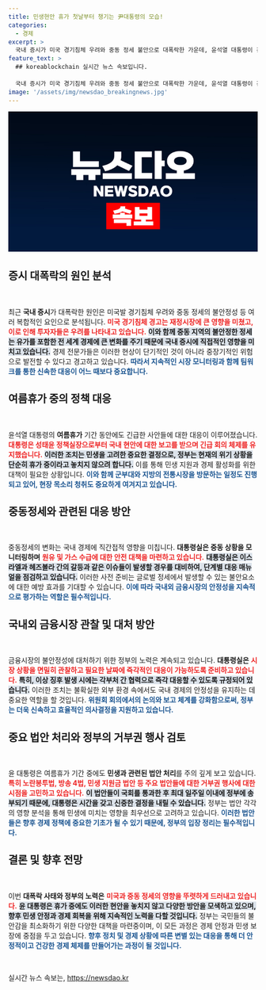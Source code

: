 ```yaml
---
title: 민생현안 휴가 첫날부터 챙기는 尹대통령의 모습!
categories:
  - 경제
excerpt: >
  국내 증시가 미국 경기침체 우려와 중동 정세 불안으로 대폭락한 가운데, 윤석열 대통령이 긴급 보고를 받고 현안 대응에 나섰다. 성태윤 정책실장도 휴가 중에도 현장 업무를 관리하며 민생 안정 대책을 모색하고 있다.
feature_text: >
  ## koreablockchain 실시간 뉴스 속보입니다.

  국내 증시가 미국 경기침체 우려와 중동 정세 불안으로 대폭락한 가운데, 윤석열 대통령이 긴급 보고를 받고 현안 대응에 나섰다. 성태윤 정책실장도 휴가 중에도 현장 업무를 관리하며 민생 안정 대책을 모색하고 있다.
image: '/assets/img/newsdao_breakingnews.jpg'
---
```


<p><img src="/assets/img/newsdao_breakingnews.jpg" alt="koreablockchain 속보" /></p>

<h2 data-ke-size="size26">증시 대폭락의 원인 분석</h2>

<p data-ke-size="size16">&nbsp;</p>

<p>최근 <b>국내 증시</b>가 대폭락한 원인은 미국발 경기침체 우려와 중동 정세의 불안정성 등 여러 복합적인 요인으로 분석됩니다. <b><span style="color: #ee2323;">미국 경기침체 경고는 재정시장에 큰 영향을 미쳤고, 이로 인해 투자자들은 우려를 나타내고 있습니다.</span></b> <b><span style="background-color: #21538527;">이와 함께 중동 지역의 불안정한 정세는 유가를 포함한 전 세계 경제에 큰 변화를 주기 때문에 국내 증시에 직접적인 영향을 미치고 있습니다.</span></b> 경제 전문가들은 이러한 현상이 단기적인 것이 아니라 중장기적인 위험으로 발전할 수 있다고 경고하고 있습니다. <b><span style="color: #1a5490;">따라서 지속적인 시장 모니터링과 함께 팀워크를 통한 신속한 대응이 어느 때보다 중요합니다.</span></b></p>

<h2 data-ke-size="size26">여름휴가 중의 정책 대응</h2>

<p data-ke-size="size16">&nbsp;</p>

<p>윤석열 대통령의 <b>여름휴가</b> 기간 동안에도 긴급한 사안들에 대한 대응이 이루어졌습니다. <b><span style="color: #ee2323;">대통령은 성태윤 정책실장으로부터 국내 현안에 대한 보고를 받으며 긴급 회의 체제를 유지했습니다.</span></b> <b><span style="background-color: #21538527;">이러한 조치는 민생을 고려한 중요한 결정으로, 정부는 현재의 위기 상황을 단순히 휴가 중이라고 놓치지 않으려 합니다.</span></b> 이를 통해 민생 지원과 경제 활성화를 위한 대책이 필요한 상황입니다. <b><span style="color: #1a5490;">이와 함께 군부대와 지방의 전통시장을 방문하는 일정도 진행되고 있어, 현장 목소리 청취도 중요하게 여겨지고 있습니다.</span></b></p>

<h2 data-ke-size="size26">중동정세와 관련된 대응 방안</h2>

<p data-ke-size="size16">&nbsp;</p>

<p>중동정세의 변화는 국내 경제에 직간접적 영향을 미칩니다. <b>대통령실은 중동 상황을 모니터링하며</b> <b><span style="color: #ee2323;">원유 및 가스 수급에 대한 안전 대책을 마련하고 있습니다.</span></b> <b><span style="background-color: #21538527;">대통령실은 이스라엘과 헤즈볼라 간의 갈등과 같은 이슈들이 발생할 경우를 대비하여, 단계별 대응 매뉴얼을 점검하고 있습니다.</span></b> 이러한 사전 준비는 글로벌 정세에서 발생할 수 있는 불안요소에 대한 예방 효과를 기대할 수 있습니다. <b><span style="color: #1a5490;">이에 따라 국내외 금융시장의 안정성을 지속적으로 평가하는 역할은 필수적입니다.</span></b></p>

<h2 data-ke-size="size26">국내외 금융시장 관찰 및 대처 방안</h2>

<p data-ke-size="size16">&nbsp;</p>

<p>금융시장의 불안정성에 대처하기 위한 정부의 노력은 계속되고 있습니다. <b>대통령실은</b> <b><span style="color: #ee2323;">시장 상황을 면밀히 관찰하고 필요한 날짜에 즉각적인 대응이 가능하도록 준비하고 있습니다.</span></b> <b><span style="background-color: #21538527;">특히, 이상 징후 발생 시에는 각부처 간 협력으로 즉각 대응할 수 있도록 규정되어 있습니다.</span></b> 이러한 조치는 불확실한 외부 환경 속에서도 국내 경제의 안정성을 유지하는 데 중요한 역할을 할 것입니다. <b><span style="color: #1a5490;">위원회 회의에서의 논의와 보고 체계를 강화함으로써, 정부는 더욱 신속하고 효율적인 의사결정을 지원하고 있습니다.</span></b></p>

<h2 data-ke-size="size26">중요 법안 처리와 정부의 거부권 행사 검토</h2>

<p data-ke-size="size16">&nbsp;</p>

<p>윤 대통령은 여름휴가 기간 중에도 <b>민생과 관련된 법안 처리</b>를 주의 깊게 보고 있습니다. <b><span style="color: #ee2323;">특히 노란봉투법, 방송 4법, 민생 지원금 법안 등 주요 법안들에 대한 거부권 행사에 대한 시점을 고민하고 있습니다.</span></b> <b><span style="background-color: #21538527;">이 법안들이 국회를 통과한 후 최대 일주일 이내에 정부에 송부되기 때문에, 대통령은 시간을 갖고 신중한 결정을 내릴 수 있습니다.</span></b> 정부는 법안 각각의 영향 분석을 통해 민생에 미치는 영향을 최우선으로 고려하고 있습니다. <b><span style="color: #1a5490;">이러한 법안들은 향후 경제 정책에 중요한 기초가 될 수 있기 때문에, 정부의 입장 정리는 필수적입니다.</span></b></p>

<h2 data-ke-size="size26">결론 및 향후 전망</h2>

<p data-ke-size="size16">&nbsp;</p>

<p>이번 <b>대폭락 사태와 정부의 노력은</b> <b><span style="color: #ee2323;">미국과 중동 정세의 영향을 뚜렷하게 드러내고 있습니다.</span></b> <b><span style="background-color: #21538527;">윤 대통령은 휴가 중에도 이러한 현안을 놓치지 않고 다양한 방안을 모색하고 있으며, 향후 민생 안정과 경제 회복을 위해 지속적인 노력을 다할 것입니다.</span></b> 정부는 국민들의 불안감을 최소화하기 위한 다양한 대책을 마련중이며, 이 모든 과정은 경제 안정과 민생 보장에 중점을 두고 있습니다. <b><span style="color: #1a5490;">향후 정치 및 경제 상황에 따른 변별 있는 대응을 통해 더 안정적이고 건강한 경제 체제를 만들어가는 과정이 될 것입니다.</span></b> </p>

<p data-ke-size="size16">&nbsp;</p>
실시간 뉴스 속보는, <a href="https://newsdao.kr" rel="dofollow">https://newsdao.kr</a>


